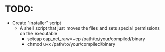 # TODO:
* Create "installer" script
  * A shell script that just moves the files and sets special permissions on the executable
    * setcap cap_net_raw=+ep /path/to/your/compiled/binary
    * chmod u+x /path/to/your/compiled/binary  